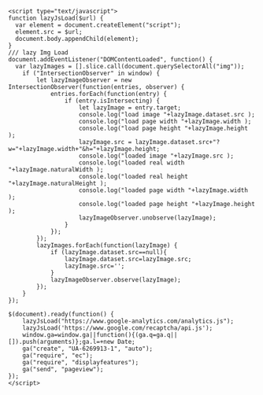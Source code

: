 
    <script type="text/javascript">
    function lazyJsLoad($url) {
      var element = document.createElement("script");
      element.src = $url;
      document.body.appendChild(element);
    }
    /// lazy Img Load
    document.addEventListener("DOMContentLoaded", function() {
      var lazyImages = [].slice.call(document.querySelectorAll("img"));
        if ("IntersectionObserver" in window) {
            let lazyImageObserver = new IntersectionObserver(function(entries, observer) {
                entries.forEach(function(entry) {
                    if (entry.isIntersecting) {
                        let lazyImage = entry.target;
                        console.log("load image "+lazyImage.dataset.src );
                        console.log("load page width "+lazyImage.width );
                        console.log("load page height "+lazyImage.height );
                        lazyImage.src = lazyImage.dataset.src+"?w="+lazyImage.width+"&h="+lazyImage.height;
                        console.log("loaded image "+lazyImage.src );
                        console.log("loaded real width "+lazyImage.naturalWidth );
                        console.log("loaded real height "+lazyImage.naturalHeight );
                        console.log("loaded page width "+lazyImage.width );
                        console.log("loaded page height "+lazyImage.height );
                        lazyImageObserver.unobserve(lazyImage);
                    }
                });
            });
            lazyImages.forEach(function(lazyImage) {
                if (lazyImage.dataset.src==null){
                    lazyImage.dataset.src=lazyImage.src;
                    lazyImage.src='';
                }
                lazyImageObserver.observe(lazyImage);
            });
        }
    });

    $(document).ready(function() {
        lazyJsLoad("https://www.google-analytics.com/analytics.js");
        lazyJsLoad('https://www.google.com/recaptcha/api.js');
        window.ga=window.ga||function(){(ga.q=ga.q||[]).push(arguments)};ga.l=+new Date;
        ga("create", "UA-6269913-1", "auto");
        ga("require", "ec");
        ga("require", "displayfeatures");
        ga("send", "pageview");
    });
    </script>